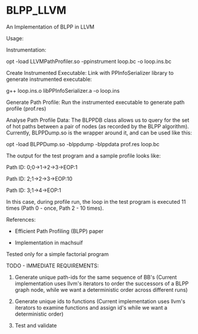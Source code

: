 # BLPP_LLVM
An Implementation of BLPP in LLVM

Usage:

Instrumentation:

opt -load LLVMPathProfiler.so -ppinstrument loop.bc -o loop.ins.bc

Create Instrumented Executable: Link with PPInfoSerializer library to generate instrumented executable:

g++ loop.ins.o libPPInfoSerializer.a -o loop.ins

Generate Path Profile: Run the instrumented executable to generate path profile (prof.res)

Analyse Path Profile Data: The BLPPDB class allows us to query for the set of hot paths between a pair of nodes (as recorded by the BLPP algorithm). Currently, BLPPDump.so is the wrapper around it, and can be used like this:

opt -load BLPPDump.so -blppdump -blppdata prof.res loop.bc

The output for the test program and a sample profile looks like:

Path ID: 0;0->1->2->3->EOP:1

Path ID: 2;1->2->3->EOP:10

Path ID: 3;1->4->EOP:1

In this case, during profile run, the loop in the test program is executed 11 times (Path 0 - once, Path 2 - 10 times).


References:

* Efficient Path Profiling (BLPP) paper

* Implementation in machsuif

Tested only for a simple factorial program

TODO - IMMEDIATE REQUIREMENTS:

1) Generate unique path-ids for the same sequence of BB's (Current implementation uses llvm's iterators to order the successors of a BLPP graph node, while we want a deterministic order across different runs)

2) Generate unique ids to functions (Current implementation uses llvm's iterators to examine functions and assign id's while we want a deterministic order)

3) Test and validate
